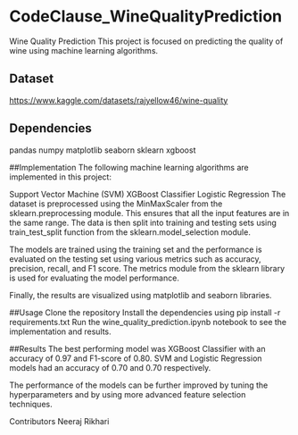 # CodeClause_WineQualityPrediction
Wine Quality Prediction
This project is focused on predicting the quality of wine using machine learning algorithms.

## Dataset
https://www.kaggle.com/datasets/rajyellow46/wine-quality

## Dependencies
pandas
numpy
matplotlib
seaborn
sklearn
xgboost


##Implementation
The following machine learning algorithms are implemented in this project:

Support Vector Machine (SVM)
XGBoost Classifier
Logistic Regression
The dataset is preprocessed using the MinMaxScaler from the sklearn.preprocessing module. This ensures that all the input features are in the same range. The data is then split into training and testing sets using train_test_split function from the sklearn.model_selection module.

The models are trained using the training set and the performance is evaluated on the testing set using various metrics such as accuracy, precision, recall, and F1 score. The metrics module from the sklearn library is used for evaluating the model performance.

Finally, the results are visualized using matplotlib and seaborn libraries.

##Usage
Clone the repository
Install the dependencies using pip install -r requirements.txt
Run the wine_quality_prediction.ipynb notebook to see the implementation and results.

##Results
The best performing model was XGBoost Classifier with an accuracy of 0.97 and F1-score of 0.80. SVM and Logistic Regression models had an accuracy of 0.70 and 0.70 respectively.

The performance of the models can be further improved by tuning the hyperparameters and by using more advanced feature selection techniques.

Contributors
Neeraj Rikhari
